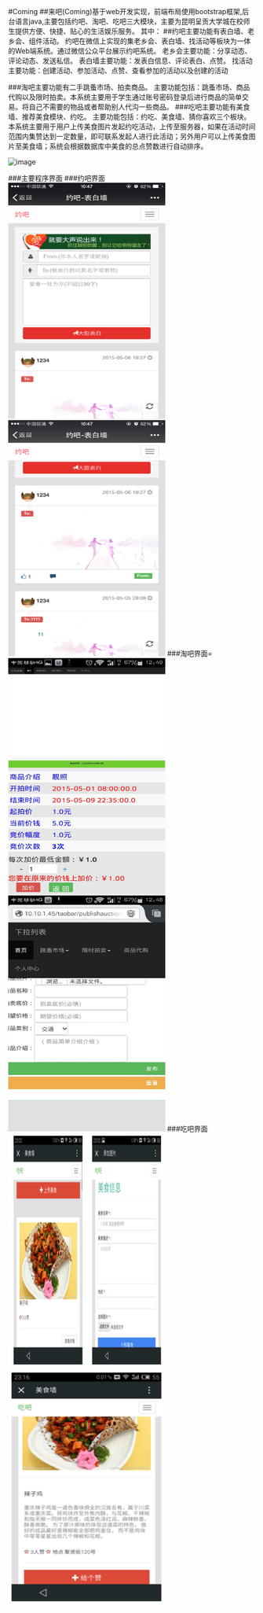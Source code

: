 #Coming
##来吧(Coming)基于web开发实现，前端布局使用bootstrap框架,后台语言java,主要包括约吧、淘吧、吃吧三大模块，主要为昆明呈贡大学城在校师生提供方便、快捷、贴心的生活娱乐服务。
其中：
##约吧主要功能有表白墙、老乡会、组件活动。
约吧在微信上实现的集老乡会、表白墙、找活动等板块为一体的Web端系统。通过微信公众平台展示约吧系统。
老乡会主要功能：分享动态、评论动态、发送私信。
表白墙主要功能：发表白信息、评论表白、点赞。
找活动主要功能：创建活动、参加活动、点赞、查看参加的活动以及创建的活动

###淘吧主要功能有二手跳蚤市场、拍卖商品。
主要功能包括：跳蚤市场、商品代购以及限时拍卖。本系统主要用于学生通过账号密码登录后进行商品的简单交易。将自己不需要的物品或者帮助别人代沟一些商品。
###吃吧主要功能有美食墙、推荐美食模块、约吃。
主要功能包括：约吃、美食墙、猜你喜欢三个板块。本系统主要用于用户上传美食图片发起约吃活动，上传至服务器，如果在活动时间范围内集赞达到一定数量，即可联系发起人进行此活动；另外用户可以上传美食图片至美食墙；系统会根据数据库中美食的总点赞数进行自动排序。 

![image](https://github.com/rocrocflying/Coming-School-social-shopping-site-/raw/master/screenshot/1.png)

###主要程序界面
###约吧界面
<img src="./screenshot/2.png" width="320px" height="480px">   <img src="./screenshot/3.png" width="320px" height="480px">
###淘吧界面=
<img src="./screenshot/4.png" width="320px" height="480px">   <img src="./screenshot/5.png" width="320px" height="480px">
###吃吧界面<br>
<img src="./screenshot/6.png" width="320px" height="480px">   <img src="./screenshot/7.png" width="320px" height="480px">





